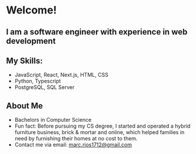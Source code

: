 # Welcome!
## I am a software engineer with experience in web development

## My Skills:
- JavaScript, React, Next.js, HTML, CSS
- Python, Typescript
- PostgreSQL, SQL Server

## About Me
- Bachelors in Computer Science
- Fun fact: Before pursuing my CS degree, I started and operated a hybrid furniture business, brick & mortar and online, which helped families in need by furnishing 
  their homes at no cost to them.
- Contact me via email: marc.rios1712@gmail.com



<!-- ## Live Projects:

### Interactive Web Application with Machine Learning:
#### Deployed on Heroku:
https://triple-crown-race-webapp.herokuapp.com/dashboard
(slow load if cold)

#### Description:

Website with interactive data visualizations utilizing Triple Crown Horserace data and 
weather forecasts from the past 15 years. Parsed, tested, organized, and analyzed data into
visuals, including scatter plots and bar graphs, for the end user to research patterns. 
Applied machine learning methods and processing, such as linear 
regression, to provide end users with analysis and help with race predictions.

#### Technologies: 
Flask, PostgreSQL, SQLAlchemy, Pandas, Jinja2, Plotly, Numpy, Scikit-learn, Gunicorn, and others. -->
